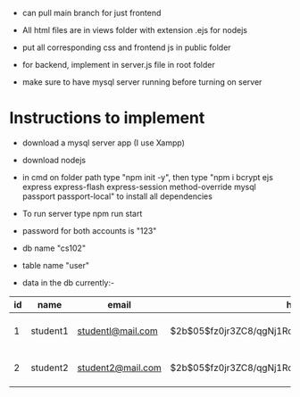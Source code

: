 - can pull main branch for just frontend

- All html files are in views folder with extension .ejs for nodejs
- put all corresponding css and frontend js in public folder
- for backend, implement in server.js file in root folder
- make sure to have mysql server running before turning on server

# Instructions to implement

- download a mysql server app (I use Xampp)
- download nodejs
- in cmd on folder path type "npm init -y", then type "npm i bcrypt ejs express express-flash express-session method-override mysql passport passport-local" to install all dependencies
- To run server type npm run start
- password for both accounts is "123"
  
- db name "cs102"
- table name "user"

- data in the db currently:-
<table>
<thead>
<tr>
<th>id</th>
<th>name</th>
<th>email</th>
<th>hashedpassword</th>
<th>type</th>
<th>subjects</th>
<th>batch</th>
<th>branch</th>
</tr>
</thead>
<tbody><tr>
<td>1</td>
<td>student1</td>
<td><a href="mailto:student1@mail.com">studentl@mail.com</a></td>
<td>$2b$05$fz0jr3ZC8/qgNj1RogjkEO7ecvjPZBCkiqpQ.YtmsB4kPHnUZizYu</td>
<td>student</td>
<td>MA102 CS102 EE101</td>
<td>2023</td>
<td>CSE</td>
</tr>
<tr>
<td>2</td>
<td>student2</td>
<td><a href="mailto:student2@mail.com">student2@mail.com</a></td>
<td>$2b$05$fz0jr3ZC8/qgNj1RogjkEO7ecvjPZBCkiqpQ.YtmsB4kPHnUZizYu</td>
<td>student</td>
<td>MA102 NO101 CS102</td>
<td>2024</td>
<td>EE</td>
</tr>
</tbody></table>











